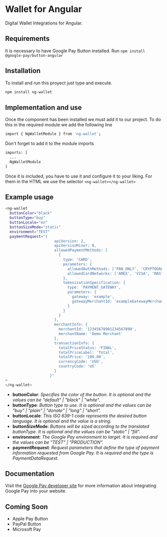 # Wallet for Angular 

Digital Wallet Integrations for Angular.

## Requirements

It is necessary to have Google Pay Button installed.
Run `npm install @google-pay/button-angular`

## Installation

To install and run this proyect just type and execute.
```bash
npm install ng-wallet
```

## Implementation and use

Once the component has been installed we must add it to our project.
To do this in the required module we add the following line
```bash
import { NgWalletModule } from 'ng-wallet';
```

Don't forget to add it to the module imports
```bash
imports: [
  ...
  NgWalletModule
]
```

Once it is included, you have to use it and configure it to your liking.
For them in the HTML we use the selector `<ng-wallet></ng-wallet>`

## Example usage

```bash
<ng-wallet
  buttonColor="black"
  buttonType="buy"
  buttonLocale="en"
  buttonSizeMode="static"
  environment="TEST"
  paymentRequest="{
                      apiVersion: 2,
                      apiVersionMinor: 0,
                      allowedPaymentMethods: [
                        {
                          type: 'CARD',
                          parameters: {
                            allowedAuthMethods: ['PAN_ONLY', 'CRYPTOGRAM_3DS'],
                            allowedCardNetworks: ['AMEX', 'VISA', 'MASTERCARD']
                          },
                          tokenizationSpecification: {
                            type: 'PAYMENT_GATEWAY',
                            parameters: {
                              gateway: 'example',
                              gatewayMerchantId: 'exampleGatewayMerchantId'
                            }
                          }
                        }
                      ],
                      merchantInfo: {
                        merchantId: '12345678901234567890',
                        merchantName: 'Demo Merchant'
                      },
                      transactionInfo: {
                        totalPriceStatus: 'FINAL',
                        totalPriceLabel: 'Total',
                        totalPrice: '100.00',
                        currencyCode: 'USD',
                        countryCode: 'US'
                      }
                    }"
>
</ng-wallet>
```

* **buttonColor**: *Specifies the color of the button. It is optional and the values can be "default" | "black" | "white".*
* **buttonType**: *Button type to use. It is optional and the values can be "buy" | "plain" | "donate" | "long" | "short".*
* **buttonLocale**: *This ISO 639-1 code represents the desired button language. It is optional and the value is a string.*
* **buttonSizeMode**: *Buttons will be sized according to the translated buttonType. It is optional and the values can be "static" | "fill".*
* **environment**: *The Google Pay environment to target. It is required and the values can be "TEST" | "PRODUCTION".*
* **paymentRequest**: *Request parameters that define the type of payment information requested from Google Pay. It is required and the type is PaymentDataRequest.*

## Documentation

Visit the [Google Pay developer site](https://developers.google.com/pay/api/web/overview) for more information about integrating Google Pay into your website.

## Coming Soon

* Apple Pay Button
* PayPal Button
* Microsoft Pay
